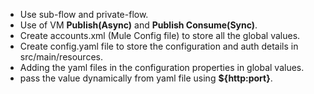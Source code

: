 - Use sub-flow and private-flow.
- Use of VM **Publish(Async)** and **Publish Consume(Sync)**.
- Create accounts.xml (Mule Config file) to store all the global values.
- Create config.yaml file to store the configuration and auth details in src/main/resources.
- Adding the yaml files in the configuration properties in global values.
- pass the value dynamically from yaml file using **${http:port}**.
